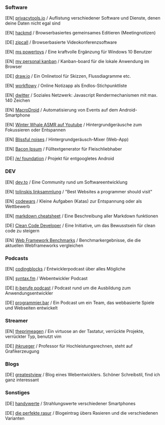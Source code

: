 ### Software

[EN] [privacytools.io](https://privacytools.io/) / Auflistung verschiedener Software und Dienste, denen deine Daten nicht egal sind

[EN] [hackmd](https://hackmd.io) / Browserbasiertes gemeinsames Editieren (Meetingnotizen)

[DE] [zipcall](https://zipcall.io/) / Browserbasierte Videokonferenzsoftware

[EN] [ms powertoys](https://github.com/microsoft/PowerToys/releases/) / Eine kraftvolle Ergänzung für Windows 10 Benutzer

[EN] [my personal kanban](https://greggigon.github.io/my-personal-kanban/) / Kanban-board für die lokale Anwendung im Browser

[DE] [draw.io](https://draw.io/) / Ein Onlinetool für Skizzen, Flussdiagramme etc.

[EN] [workflowy](https://workflowy.com/) / Online Notizapp als Endlos-Stichpunktliste

[EN] [dwitter](https://dwitter.net) / Soziales Netzwerk: Javascript Rendermechanismen mit max. 140 Zeichen

[EN] [MacroDroid](https://macrodroid.com/) / Automatisierung von Events auf dem Android-Smartphone

[EN] [Winter Whale ASMR auf Youtube](https://www.youtube.com/channel/UCTUz24QLqXue53O4dLuyMtw) / Hintergrundgeräusche zum Fokussieren oder Entspannen

[EN] [Blissful noises](https://blissfulnoises.com/) / Hintergrundgeräusch-Mixer (Web-App)

[EN] [Bacon Ipsum](https://baconipsum.com/) / Fülltextgenerator für Fleischliebhaber

[DE] [/e/ foundation](https://e.foundation/de/) / Projekt für entgoogletes Android

### DEV

[EN] [dev.to](https://dev.to) / Eine Community rund um Softwareentwicklung

[EN] [tolinskis linksammlung](https://github.com/stolinski/Best-websites-a-programmer-should-visit) / "Best Websites a programmer should visit"

[EN] [codewars](https://www.codewars.com/) / Kleine Aufgaben (Katas) zur Entspannung oder als Wettbewerb

[EN] [markdown cheatsheet](https://github.com/adam-p/markdown-here/wiki/Markdown-Cheatsheet) / Eine Beschreibung aller Markdown funktionen

[DE] [Clean Code Developer](https://clean-code-developer.de/) / Eine Initiative, um das Bewusstsein für clean code zu steigern

[EN] [Web Framework Benchmarks](https://www.techempower.com/benchmarks/) / Benchmarkergebnisse, die die aktuellen Webframeworks vergleichen

### Podcasts

[EN] [codingblocks](https://www.codingblocks.net/) / Entwicklerpodcast über alles Mögliche

[EN] [syntax.fm](https://syntax.fm/) / Webentwickler Podcast

[DE] [it-berufe podcast](https://it-berufe-podcast.de/category/podcast/) / Podcast rund um die Ausbildung zum Anwendungsentwickler

[DE] [programmier.bar](https://programmier.bar/) / Ein Podcast um ein Team, das webbasierte Spiele und Webseiten entwickelt

### Streamer

[EN] [theprimeagen](https://www.twitch.tv/theprimeagen) / Ein virtuose an der Tastatur, verrückte Projekte, verrückter Typ, benutzt vim

[DE] [jhkrueger](https://www.twitch.tv/jhkrueger) / Professor für Hochleistungsrechnen, steht auf Grafikerzeugung

### Blogs

[DE] [greatestview](https://greatestview.de/) / Blog eines Webentwicklers. Schöner Schreibstil, find ich ganz interessant

### Sonstiges

[DE] [handywerte](https://handywerte.de/) / Strahlungswerte verschiedener Smartphones

[DE] [die perfekte rasur](https://nichtinseattle.de/die-perfekte-rasur) / Blogeintrag übers Rasieren und die verschiedenen Varianten
